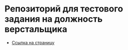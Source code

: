 # Репозиторий  для тестового задания на должность верстальщика


* [Ссылка на страницу](https://dimitry-prog.github.io/test/)
